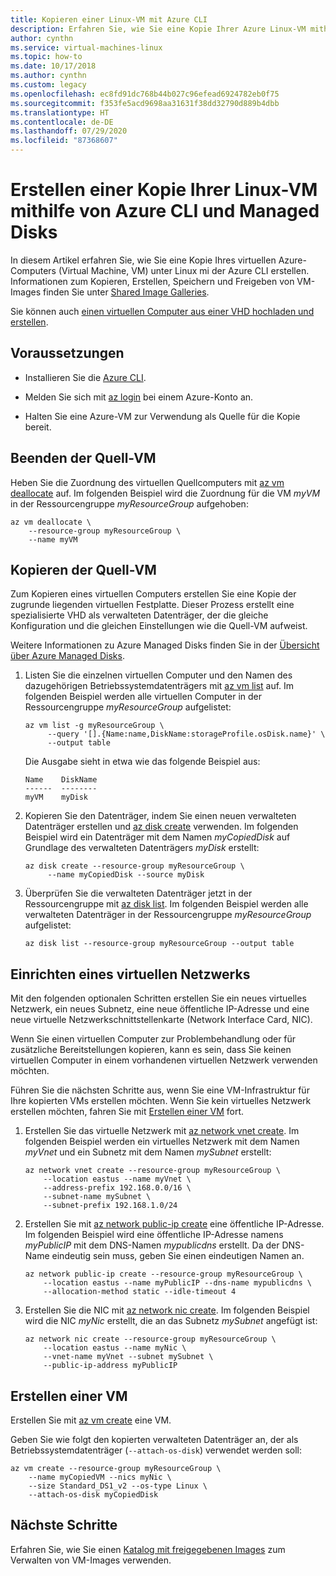 ```yaml
---
title: Kopieren einer Linux-VM mit Azure CLI
description: Erfahren Sie, wie Sie eine Kopie Ihrer Azure Linux-VM mithilfe von Azure CLI und Managed Disks erstellen.
author: cynthn
ms.service: virtual-machines-linux
ms.topic: how-to
ms.date: 10/17/2018
ms.author: cynthn
ms.custom: legacy
ms.openlocfilehash: ec8fd91dc768b44b027c96efead6924782eb0f75
ms.sourcegitcommit: f353fe5acd9698aa31631f38dd32790d889b4dbb
ms.translationtype: HT
ms.contentlocale: de-DE
ms.lasthandoff: 07/29/2020
ms.locfileid: "87368607"
---
```

# <a name="create-a-copy-of-a-linux-vm-by-using-azure-cli-and-managed-disks"></a>Erstellen einer Kopie Ihrer Linux-VM mithilfe von Azure CLI und Managed Disks

In diesem Artikel erfahren Sie, wie Sie eine Kopie Ihres virtuellen Azure-Computers (Virtual Machine, VM) unter Linux mi der Azure CLI erstellen. Informationen zum Kopieren, Erstellen, Speichern und Freigeben von VM-Images finden Sie unter [Shared Image Galleries](../shared-images-cli.md).

Sie können auch [einen virtuellen Computer aus einer VHD hochladen und erstellen](upload-vhd.md?toc=%2fazure%2fvirtual-machines%2flinux%2ftoc.json).

## <a name="prerequisites"></a>Voraussetzungen

-   Installieren Sie die [Azure CLI](/cli/azure/install-az-cli2).

-   Melden Sie sich mit [az login](/cli/azure/reference-index#az-login) bei einem Azure-Konto an.

-   Halten Sie eine Azure-VM zur Verwendung als Quelle für die Kopie bereit.

## <a name="stop-the-source-vm"></a>Beenden der Quell-VM

Heben Sie die Zuordnung des virtuellen Quellcomputers mit [az vm deallocate](/cli/azure/vm#az-vm-deallocate) auf.
Im folgenden Beispiel wird die Zuordnung für die VM *myVM* in der Ressourcengruppe *myResourceGroup* aufgehoben:

```azurecli
az vm deallocate \
    --resource-group myResourceGroup \
    --name myVM
```

## <a name="copy-the-source-vm"></a>Kopieren der Quell-VM

Zum Kopieren eines virtuellen Computers erstellen Sie eine Kopie der zugrunde liegenden virtuellen Festplatte. Dieser Prozess erstellt eine spezialisierte VHD als verwalteten Datenträger, der die gleiche Konfiguration und die gleichen Einstellungen wie die Quell-VM aufweist.

Weitere Informationen zu Azure Managed Disks finden Sie in der [Übersicht über Azure Managed Disks](../windows/managed-disks-overview.md). 

1.  Listen Sie die einzelnen virtuellen Computer und den Namen des dazugehörigen Betriebssystemdatenträgers mit [az vm list](/cli/azure/vm#az-vm-list) auf. Im folgenden Beispiel werden alle virtuellen Computer in der Ressourcengruppe *myResourceGroup* aufgelistet:
    
    ```azurecli
    az vm list -g myResourceGroup \
         --query '[].{Name:name,DiskName:storageProfile.osDisk.name}' \
         --output table
    ```

    Die Ausgabe sieht in etwa wie das folgende Beispiel aus:

    ```azurecli
    Name    DiskName
    ------  --------
    myVM    myDisk
    ```

1.  Kopieren Sie den Datenträger, indem Sie einen neuen verwalteten Datenträger erstellen und [az disk create](/cli/azure/disk#az-disk-create) verwenden. Im folgenden Beispiel wird ein Datenträger mit dem Namen *myCopiedDisk* auf Grundlage des verwalteten Datenträgers *myDisk* erstellt:

    ```azurecli
    az disk create --resource-group myResourceGroup \
         --name myCopiedDisk --source myDisk
    ``` 

1.  Überprüfen Sie die verwalteten Datenträger jetzt in der Ressourcengruppe mit [az disk list](/cli/azure/disk#az-disk-list). Im folgenden Beispiel werden alle verwalteten Datenträger in der Ressourcengruppe *myResourceGroup* aufgelistet:

    ```azurecli
    az disk list --resource-group myResourceGroup --output table
    ```


## <a name="set-up-a-virtual-network"></a>Einrichten eines virtuellen Netzwerks

Mit den folgenden optionalen Schritten erstellen Sie ein neues virtuelles Netzwerk, ein neues Subnetz, eine neue öffentliche IP-Adresse und eine neue virtuelle Netzwerkschnittstellenkarte (Network Interface Card, NIC).

Wenn Sie einen virtuellen Computer zur Problembehandlung oder für zusätzliche Bereitstellungen kopieren, kann es sein, dass Sie keinen virtuellen Computer in einem vorhandenen virtuellen Netzwerk verwenden möchten.

Führen Sie die nächsten Schritte aus, wenn Sie eine VM-Infrastruktur für Ihre kopierten VMs erstellen möchten. Wenn Sie kein virtuelles Netzwerk erstellen möchten, fahren Sie mit [Erstellen einer VM](#create-a-vm) fort.

1.  Erstellen Sie das virtuelle Netzwerk mit [az network vnet create](/cli/azure/network/vnet#az-network-vnet-create). Im folgenden Beispiel werden ein virtuelles Netzwerk mit dem Namen *myVnet* und ein Subnetz mit dem Namen *mySubnet* erstellt:

    ```azurecli
    az network vnet create --resource-group myResourceGroup \
        --location eastus --name myVnet \
        --address-prefix 192.168.0.0/16 \
        --subnet-name mySubnet \
        --subnet-prefix 192.168.1.0/24
    ```

1.  Erstellen Sie mit [az network public-ip create](/cli/azure/network/public-ip#az-network-public-ip-create) eine öffentliche IP-Adresse. Im folgenden Beispiel wird eine öffentliche IP-Adresse namens *myPublicIP* mit dem DNS-Namen *mypublicdns* erstellt. Da der DNS-Name eindeutig sein muss, geben Sie einen eindeutigen Namen an.

    ```azurecli
    az network public-ip create --resource-group myResourceGroup \
        --location eastus --name myPublicIP --dns-name mypublicdns \
        --allocation-method static --idle-timeout 4
    ```

1.  Erstellen Sie die NIC mit [az network nic create](/cli/azure/network/nic#az-network-nic-create).
    Im folgenden Beispiel wird die NIC *myNic* erstellt, die an das Subnetz *mySubnet* angefügt ist:

    ```azurecli
    az network nic create --resource-group myResourceGroup \
        --location eastus --name myNic \
        --vnet-name myVnet --subnet mySubnet \
        --public-ip-address myPublicIP
    ```

## <a name="create-a-vm"></a>Erstellen einer VM

Erstellen Sie mit [az vm create](/cli/azure/vm#az-vm-create) eine VM.

Geben Sie wie folgt den kopierten verwalteten Datenträger an, der als Betriebssystemdatenträger (`--attach-os-disk`) verwendet werden soll:

```azurecli
az vm create --resource-group myResourceGroup \
    --name myCopiedVM --nics myNic \
    --size Standard_DS1_v2 --os-type Linux \
    --attach-os-disk myCopiedDisk
```

## <a name="next-steps"></a>Nächste Schritte

Erfahren Sie, wie Sie einen [Katalog mit freigegebenen Images](../shared-images-cli.md) zum Verwalten von VM-Images verwenden.
